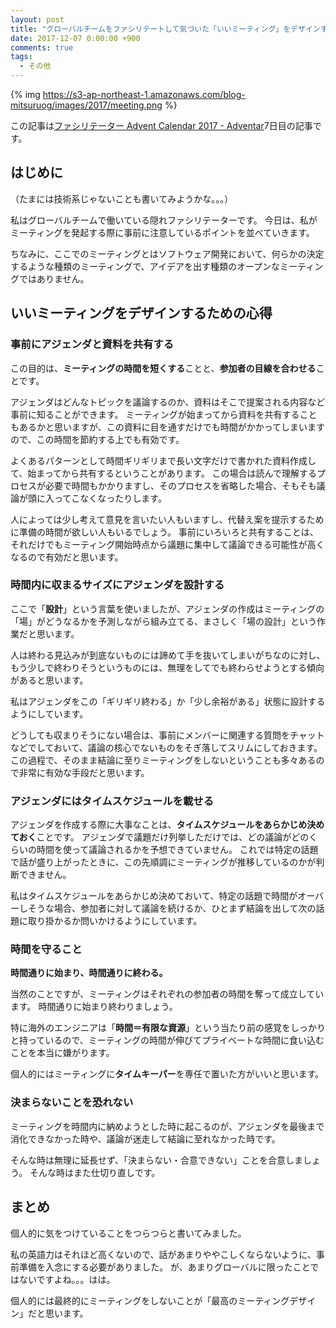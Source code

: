 ```yaml
---
layout: post
title: "グローバルチームをファシリテートして気づいた「いいミーティング」をデザインするための心得とは"
date: 2017-12-07 0:00:00 +900
comments: true
tags:
  - その他
---
```

{% img https://s3-ap-northeast-1.amazonaws.com/blog-mitsuruog/images/2017/meeting.png %}

この記事は[ファシリテーター Advent Calendar 2017 \- Adventar](https://adventar.org/calendars/2310)7日目の記事です。

## はじめに
（たまには技術系じゃないことも書いてみようかな。。。）

私はグローバルチームで働いている隠れファシリテーターです。
今日は、私がミーティングを発起する際に事前に注意しているポイントを並べていきます。

ちなみに、ここでのミーティングとはソフトウェア開発において、何らかの決定するような種類のミーティングで、アイデアを出す種類のオープンなミーティングではありません。

## いいミーティングをデザインするための心得

### 事前にアジェンダと資料を共有する
この目的は、**ミーティングの時間を短くする**ことと、**参加者の目線を合わせる**ことです。

アジェンダはどんなトピックを議論するのか、資料はそこで提案される内容など事前に知ることができます。
ミーティングが始まってから資料を共有することもあるかと思いますが、この資料に目を通すだけでも時間がかかってしまいますので、この時間を節約する上でも有効です。

よくあるパターンとして時間ギリギリまで長い文字だけで書かれた資料作成して、始まってから共有するということがあります。
この場合は読んで理解するプロセスが必要で時間もかかりますし、そのプロセスを省略した場合、そもそも議論が頭に入ってこなくなったりします。

人によっては少し考えて意見を言いたい人もいますし、代替え案を提示するために準備の時間が欲しい人もいるでしょう。
事前にいろいろと共有することは、それだけでもミーティング開始時点から議題に集中して議論できる可能性が高くなるので有効だと思います。

### 時間内に収まるサイズにアジェンダを設計する
ここで「**設計**」という言葉を使いましたが、アジェンダの作成はミーティングの「場」がどうなるかを予測しながら組み立てる、まさしく「場の設計」という作業だと思います。

人は終わる見込みが到底ないものには諦めて手を抜いてしまいがちなのに対し、もう少しで終わりそうというものには、無理をしてでも終わらせようとする傾向があると思います。

私はアジェンダをこの「ギリギリ終わる」か「少し余裕がある」状態に設計するようにしています。

どうしても収まりそうにない場合は、事前にメンバーに関連する質問をチャットなどでしておいて、議論の核心でないものをそぎ落してスリムにしておきます。
この過程で、そのまま結論に至りミーティングをしないということも多々あるので非常に有効な手段だと思います。

### アジェンダにはタイムスケジュールを載せる
アジェンダを作成する際に大事なことは、**タイムスケジュールをあらかじめ決めておく**ことです。
アジェンダで議題だけ列挙しただけでは、どの議論がどのくらいの時間を使って議論されるかを予想できていません。
これでは特定の話題で話が盛り上がったときに、この先順調にミーティングが推移しているのかが判断できません。

私はタイムスケジュールをあらかじめ決めておいて、特定の話題で時間がオーバーしそうな場合、参加者に対して議論を続けるか、ひとまず結論を出して次の話題に取り掛かるか問いかけるようにしています。

### 時間を守ること
**時間通りに始まり、時間通りに終わる。**

当然のことですが、ミーティングはそれぞれの参加者の時間を奪って成立しています。
時間通りに始まり終わりましょう。

特に海外のエンジニアは「**時間＝有限な資源**」という当たり前の感覚をしっかりと持っているので、ミーティングの時間が伸びてプライベートな時間に食い込むことを本当に嫌がります。

個人的にはミーティングに**タイムキーパー**を専任で置いた方がいいと思います。

### 決まらないことを恐れない
ミーティングを時間内に納めようとした時に起こるのが、アジェンダを最後まで消化できなかった時や、議論が迷走して結論に至れなかった時です。

そんな時は無理に延長せず、「決まらない・合意できない」ことを合意しましょう。
そんな時はまた仕切り直しです。

## まとめ
個人的に気をつけていることをつらつらと書いてみました。

私の英語力はそれほど高くないので、話があまりややこしくならないように、事前準備を入念にする必要がありました。
が、あまりグローバルに限ったことではないですよね。。。はは。

個人的には最終的にミーティングをしないことが「最高のミーティングデザイン」だと思います。
